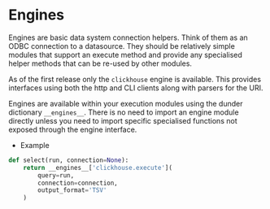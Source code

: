 # Engines

Engines are basic data system connection helpers. Think of them as an ODBC 
connection to a datasource. They should be relatively simple modules that 
support an execute method and provide any specialised helper methods that
can be re-used by other modules.

As of the first release only the `clickhouse` engine is available. This provides
interfaces using both the http and CLI clients along with parsers for the URI.

Engines are available within your execution modules using the dunder dictionary
`__engines__`. There is no need to import an engine module directly unless you 
need to import specific specialised functions not exposed through the engine
interface.

* Example

```python
def select(run, connection=None):
    return __engines__['clickhouse.execute'](
        query=run,
        connection=connection,
        output_format='TSV'
    )
```